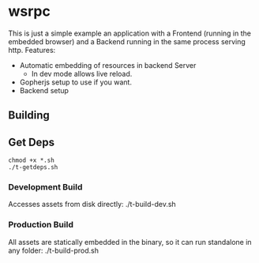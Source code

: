 # wsrpc


This is just a simple example an application with a Frontend (running in the embedded browser) and a Backend running in the same process serving http.
Features:
- Automatic embedding of resources in backend Server
    - In dev mode allows live reload.
- Gopherjs setup to use if you want.
- Backend setup


## Building

## Get Deps
````
chmod +x *.sh
./t-getdeps.sh
`````

### Development Build

Accesses assets from disk directly:
./t-build-dev.sh

### Production Build

All assets are statically embedded in the binary, so it can run standalone in any folder:
./t-build-prod.sh




